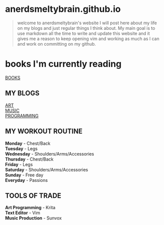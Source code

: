 # anerdsmeltybrain.github.io

> welcome to anerdsmeltybrain's website I will post here about my life on my blogs and just regular things I think about.
My main goal is to use markdown all the time to write and update this website and it gives me a reason to keep opening vim
and working as much as I can and work on committing on my github.
 
# books I'm currently reading
[BOOKS](./books.md)

## MY BLOGS

[ART](./art/art.md)\
[MUSIC](./music/music.md)\
[PROGRAMMING](./prog/prog.md)

## MY WORKOUT ROUTINE

**Monday** - Chest/Back\
**Tuesday** - Legs\
**Wednesday** - Shoulders/Arms/Accessories\
**Thursday** - Chest/Back\
**Friday** - Legs\
**Saturday** - Shoulders/Arms/Accessories\
**Sunday** - Free day\
**Everyday** - Passions

## TOOLS OF TRADE

**Art Programming** - Krita\
**Text Editor** - Vim\
**Music Production** - Sunvox
